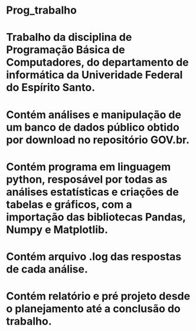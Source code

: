 # Prog_trabalho
# Trabalho da disciplina de Programação Básica de Computadores, do departamento de informática da Univeridade Federal do Espírito Santo.
# Contém análises e manipulação de um banco de dados público obtido por download no repositório GOV.br.
# Contém programa em linguagem python, resposável por todas as análises estatísticas e criações de tabelas e gráficos, com a importação das bibliotecas Pandas, Numpy e Matplotlib.
# Contém arquivo .log das respostas de cada análise.
# Contém relatório e pré projeto desde o planejamento até a conclusão do trabalho.
